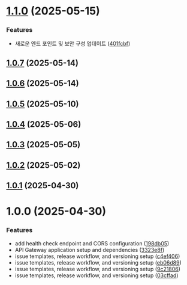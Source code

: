 # [1.1.0](https://github.com/dev-kitchen/api-gateway/compare/v1.0.7...v1.1.0) (2025-05-15)


### Features

* 새로운 엔드 포인트 및 보안 구성 업데이트 ([401fcbf](https://github.com/dev-kitchen/api-gateway/commit/401fcbf1943e93baae9712e074512ef98672238d))

## [1.0.7](https://github.com/dev-kitchen/api-gateway/compare/v1.0.6...v1.0.7) (2025-05-14)

## [1.0.6](https://github.com/dev-kitchen/api-gateway/compare/v1.0.5...v1.0.6) (2025-05-14)

## [1.0.5](https://github.com/dev-kitchen/api-gateway/compare/v1.0.4...v1.0.5) (2025-05-10)

## [1.0.4](https://github.com/dev-kitchen/api-gateway/compare/v1.0.3...v1.0.4) (2025-05-06)

## [1.0.3](https://github.com/dev-kitchen/api-gateway/compare/v1.0.2...v1.0.3) (2025-05-05)

## [1.0.2](https://github.com/dev-kitchen/api-gateway/compare/v1.0.1...v1.0.2) (2025-05-02)

## [1.0.1](https://github.com/dev-kitchen/api-gateway/compare/v1.0.0...v1.0.1) (2025-04-30)

# 1.0.0 (2025-04-30)


### Features

* add health check endpoint and CORS configuration ([198db05](https://github.com/dev-kitchen/api-gateway/commit/198db05395705f94886d15f5865a00d52a389b14))
* API Gateway application setup and dependencies ([3323e8f](https://github.com/dev-kitchen/api-gateway/commit/3323e8f4c92d6c76ed0353d93060020661be8857))
* issue templates, release workflow, and versioning setup ([c4ef406](https://github.com/dev-kitchen/api-gateway/commit/c4ef406914b8c7e7586475c961769240c199b8f3))
* issue templates, release workflow, and versioning setup ([eb06d89](https://github.com/dev-kitchen/api-gateway/commit/eb06d89702ab47aab751a9ec3165dcd6d1a7f9b2))
* issue templates, release workflow, and versioning setup ([9c21806](https://github.com/dev-kitchen/api-gateway/commit/9c21806f98ca3f9cf37911f15c99ab2f63d581b7))
* issue templates, release workflow, and versioning setup ([03cffad](https://github.com/dev-kitchen/api-gateway/commit/03cffad61ba841455a263f911c2334d527c9ea14))

